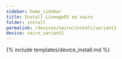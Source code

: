 ```yaml
---
sidebar: home_sidebar
title: Install LineageOS on nairo
folder: install
permalink: /devices/nairo/install/variant2
device: nairo_variant2
---
```

{% include templates/device_install.md %}
